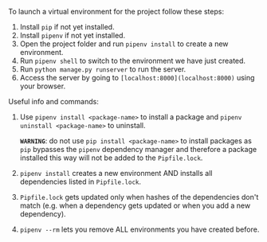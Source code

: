 To launch a virtual environment for the project follow these steps:

1. Install `pip` if not yet installed.
2. Install `pipenv` if not yet installed.
3. Open the project folder and run `pipenv install` to create a new environment.
4. Run `pipenv shell` to switch to the environment we have just created.
5. Run `python manage.py runserver` to run the  server.
6. Access the server by going to `[localhost:8000](localhost:8000)` using your browser.

Useful info and commands:
1.  Use `pipenv install <package-name>` to install a package
    and `pipenv uninstall <package-name>` to uninstall.

    **`WARNING`**: do not use `pip install <package-name>` to install packages as `pip` bypasses the `pipenv` dependency manager and therefore a package installed this way will not be added to the `Pipfile.lock`.

2. `pipenv install` creates a new environment AND installs all dependencies listed in `Pipfile.lock`.
3. `Pipfile.lock` gets updated only when hashes of the dependencies don't match (e.g. when a dependency gets updated or when you add a new dependency).
4. `pipenv --rm` lets you remove ALL environments you have created before.
